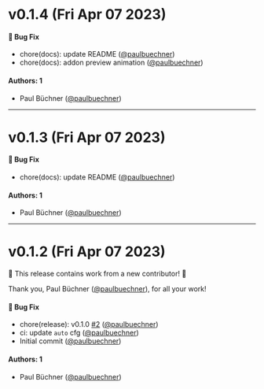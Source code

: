 # v0.1.4 (Fri Apr 07 2023)

#### 🐛 Bug Fix

- chore(docs): update README ([@paulbuechner](https://github.com/paulbuechner))
- chore(docs): addon preview animation ([@paulbuechner](https://github.com/paulbuechner))

#### Authors: 1

- Paul Büchner ([@paulbuechner](https://github.com/paulbuechner))

---

# v0.1.3 (Fri Apr 07 2023)

#### 🐛 Bug Fix

- chore(docs): update README ([@paulbuechner](https://github.com/paulbuechner))

#### Authors: 1

- Paul Büchner ([@paulbuechner](https://github.com/paulbuechner))

---

# v0.1.2 (Fri Apr 07 2023)

:tada: This release contains work from a new contributor! :tada:

Thank you, Paul Büchner ([@paulbuechner](https://github.com/paulbuechner)), for all your work!

#### 🐛 Bug Fix

- chore(release): v0.1.0 [#2](https://github.com/paulbuechner/storybook-addon-data-theme-switcher/pull/2) ([@paulbuechner](https://github.com/paulbuechner))
- ci: update `auto` cfg ([@paulbuechner](https://github.com/paulbuechner))
- Initial commit ([@paulbuechner](https://github.com/paulbuechner))

#### Authors: 1

- Paul Büchner ([@paulbuechner](https://github.com/paulbuechner))
